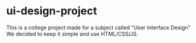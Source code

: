 # ui-design-project

This is a college project made for a subject called "User Interface Design"
We decided to keep it simple and use HTML/CSS/JS.
